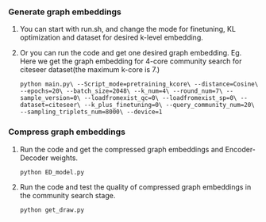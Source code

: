 ### Generate graph embeddings

1. You can start with run.sh, and change the mode for finetuning, KL optimization and dataset for desired k-level embedding.

2. Or you can run the code and get one desired graph embedding.
   Eg. Here we get the graph embedding for 4-core community search for citeseer dataset(the maximum k-core is 7.)

   `python main.py\
               --Script_mode=pretraining_kcore\
               --distance=Cosine\
               --epochs=20\
               --batch_size=2048\
               --k_num=4\
               --round_num=7\
               --sample_version=0\
               --loadfromexist_qc=0\
               --loadfromexist_sp=0\
               --dataset=citeseer\
               --k_plus_finetuning=0\
               --query_community_num=20\
               --sampling_triplets_num=8000\
               --device=1`



### Compress graph embeddings

1. Run the code and get the compressed graph embeddings and Encoder-Decoder weights.

   `python ED_model.py`

2. Run the code and test the quality of compressed graph embeddings in the community search stage.

   `python get_draw.py`

   
